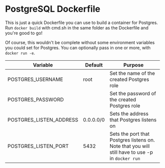 # PostgreSQL Dockerfile

This is just a quick Dockerfile you can use to build a container for Postgres. Run `docker build` with cmd.sh in the same folder as the Dockerfile and you're good to go!

Of course, this wouldn't be complete without some environment variables you could set for Postgres. You can optionally pass in one or more, with `docker run -e`.

Variable|Default|Purpose
--------|-------|-------
POSTGRES\_USERNAME|root|Set the name of the created Postgres role
POSTGRES\_PASSWORD||Set the password of the created Postgres role
POSTGRES\_LISTEN\_ADDRESS|0.0.0.0/0|Sets the address that Postgres listens on
POSTGRES\_LISTEN\_PORT|5432|Sets the port that Postgres listens on. Note that you will still have to use -p in `docker run`


